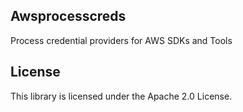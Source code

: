## Awsprocesscreds

Process credential providers for AWS SDKs and Tools

## License

This library is licensed under the Apache 2.0 License. 
